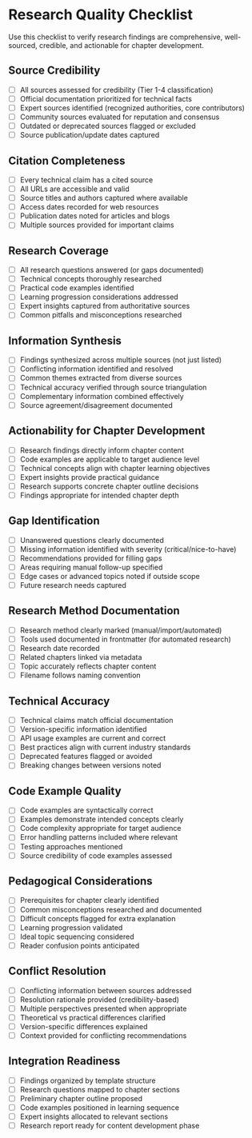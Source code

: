 # Research Quality Checklist

Use this checklist to verify research findings are comprehensive, well-sourced, credible, and actionable for chapter development.

## Source Credibility

- [ ] All sources assessed for credibility (Tier 1-4 classification)
- [ ] Official documentation prioritized for technical facts
- [ ] Expert sources identified (recognized authorities, core contributors)
- [ ] Community sources evaluated for reputation and consensus
- [ ] Outdated or deprecated sources flagged or excluded
- [ ] Source publication/update dates captured

## Citation Completeness

- [ ] Every technical claim has a cited source
- [ ] All URLs are accessible and valid
- [ ] Source titles and authors captured where available
- [ ] Access dates recorded for web resources
- [ ] Publication dates noted for articles and blogs
- [ ] Multiple sources provided for important claims

## Research Coverage

- [ ] All research questions answered (or gaps documented)
- [ ] Technical concepts thoroughly researched
- [ ] Practical code examples identified
- [ ] Learning progression considerations addressed
- [ ] Expert insights captured from authoritative sources
- [ ] Common pitfalls and misconceptions researched

## Information Synthesis

- [ ] Findings synthesized across multiple sources (not just listed)
- [ ] Conflicting information identified and resolved
- [ ] Common themes extracted from diverse sources
- [ ] Technical accuracy verified through source triangulation
- [ ] Complementary information combined effectively
- [ ] Source agreement/disagreement documented

## Actionability for Chapter Development

- [ ] Research findings directly inform chapter content
- [ ] Code examples are applicable to target audience level
- [ ] Technical concepts align with chapter learning objectives
- [ ] Expert insights provide practical guidance
- [ ] Research supports concrete chapter outline decisions
- [ ] Findings appropriate for intended chapter depth

## Gap Identification

- [ ] Unanswered questions clearly documented
- [ ] Missing information identified with severity (critical/nice-to-have)
- [ ] Recommendations provided for filling gaps
- [ ] Areas requiring manual follow-up specified
- [ ] Edge cases or advanced topics noted if outside scope
- [ ] Future research needs captured

## Research Method Documentation

- [ ] Research method clearly marked (manual/import/automated)
- [ ] Tools used documented in frontmatter (for automated research)
- [ ] Research date recorded
- [ ] Related chapters linked via metadata
- [ ] Topic accurately reflects chapter content
- [ ] Filename follows naming convention

## Technical Accuracy

- [ ] Technical claims match official documentation
- [ ] Version-specific information identified
- [ ] API usage examples are current and correct
- [ ] Best practices align with current industry standards
- [ ] Deprecated features flagged or avoided
- [ ] Breaking changes between versions noted

## Code Example Quality

- [ ] Code examples are syntactically correct
- [ ] Examples demonstrate intended concepts clearly
- [ ] Code complexity appropriate for target audience
- [ ] Error handling patterns included where relevant
- [ ] Testing approaches mentioned
- [ ] Source credibility of code examples assessed

## Pedagogical Considerations

- [ ] Prerequisites for chapter clearly identified
- [ ] Common misconceptions researched and documented
- [ ] Difficult concepts flagged for extra explanation
- [ ] Learning progression validated
- [ ] Ideal topic sequencing considered
- [ ] Reader confusion points anticipated

## Conflict Resolution

- [ ] Conflicting information between sources addressed
- [ ] Resolution rationale provided (credibility-based)
- [ ] Multiple perspectives presented when appropriate
- [ ] Theoretical vs practical differences clarified
- [ ] Version-specific differences explained
- [ ] Context provided for conflicting recommendations

## Integration Readiness

- [ ] Findings organized by template structure
- [ ] Research questions mapped to chapter sections
- [ ] Preliminary chapter outline proposed
- [ ] Code examples positioned in learning sequence
- [ ] Expert insights allocated to relevant sections
- [ ] Research report ready for content development phase
